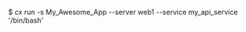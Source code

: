 <!-- post: run_examples -->


$ cx run -s My_Awesome_App --server web1 --service my_api_service '/bin/bash'
